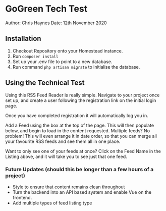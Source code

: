 # GoGreen Tech Test
Author: Chris Haynes
Date: 12th November 2020

## Installation

 1. Checkout Repository onto your Homestead instance.
 2. Run ``composer install``
 3. Set up your .env file to point to a new database.
 4. Run command ``php artisan migrate`` to initialise the database.

## Using the Technical Test

Using this RSS Feed Reader is really simple. Navigate to your project once set up, and create a user following the registration link on the initial login page.

Once you have completed registration it will automatically log you in.

Add a Feed using the box at the top of the page. This will then populate below, and begin to load in the content requested. Multiple feeds? No problem! This will even arrange it in date order, so that you can merge all your favourite RSS feeds and see them all in one place.

Want to only see one of your feeds at once? Click on the Feed Name in the Listing above, and it will take you to see just that one feed.


### Future Updates (should this be longer than a few hours of a project)
- Style to ensure that content remains clean throughout
- Turn the backend into an API based system and enable Vue on the frontend.
- Add multiple types of feed listing type